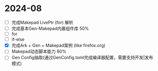 # 2024-08

- [ ] 完成Makepad LivePtr (for) 解析 
- [ ] 完成基本Gen-Makepad内置组件库 50%
- [ ] for 
- [ ] if-else
- [x] 完成Ark + Gen + Makepad案例 (like firefox.org)
- [ ] Makepad动态脚本能力 60%
- [ ] Gen Config抽取(通过GenConfig.toml完成编译器配置，需要支持开发|发布模式)